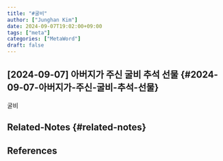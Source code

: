 ```yaml
---
title: "#굴비"
author: ["Junghan Kim"]
date: 2024-09-07T19:02:00+09:00
tags: ["meta"]
categories: ["MetaWord"]
draft: false
---
```


## [2024-09-07] 아버지가 주신 굴비 추석 선물 {#2024-09-07-아버지가-주신-굴비-추석-선물}

굴비


## Related-Notes {#related-notes}

## References

<style>.csl-entry{text-indent: -1.5em; margin-left: 1.5em;}</style><div class="csl-bib-body">
</div>
